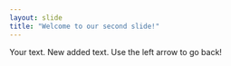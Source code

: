 ```yaml
---
layout: slide
title: "Welcome to our second slide!"
---
```

Your text. New added text.
Use the left arrow to go back!
